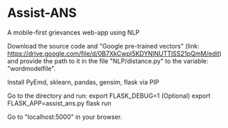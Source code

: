 # Assist-ANS
A mobile-first grievances web-app using NLP

Download the source code and "Google pre-trained vectors" (link: https://drive.google.com/file/d/0B7XkCwpI5KDYNlNUTTlSS21pQmM/edit) and provide the path to it in the file "NLP/distance.py" to the variable: "wordmodelfile". 

Install PyEmd, sklearn, pandas, gensim, flask via PIP

Go to the directory and run:
export FLASK_DEBUG=1 (Optional)
export FLASK_APP=assist_ans.py
flask run

Go to "localhost:5000" in your browser.
